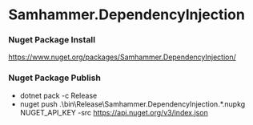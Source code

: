﻿# Samhammer.DependencyInjection

### Nuget Package Install
https://www.nuget.org/packages/Samhammer.DependencyInjection/

### Nuget Package Publish
- dotnet pack -c Release
- nuget push .\bin\Release\Samhammer.DependencyInjection.*.nupkg NUGET_API_KEY -src https://api.nuget.org/v3/index.json

